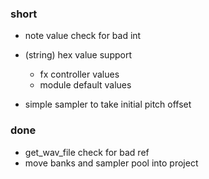 ### short

- note value check for bad int

- (string) hex value support 
  - fx controller values
  - module default values

- simple sampler to take initial pitch offset

### done

- get_wav_file check for bad ref
- move banks and sampler pool into project
